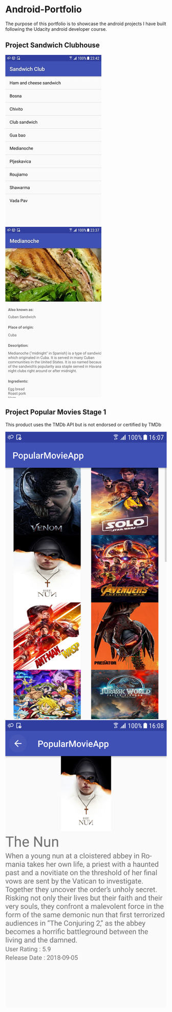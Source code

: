 # Android-Portfolio
The purpose of this portfolio is to showcase the android projects I have built following the Udacity android developer course.

## Project Sandwich Clubhouse 

![](images/screenshot-sandwich1-300.jpg)
![](images/screenshot-sandwich-300.jpg)

## Project Popular Movies Stage 1

This product uses the TMDb API but is not endorsed or certified by TMDb

![](images/MovieList25.png)
![](images/MovieDetail.png)
